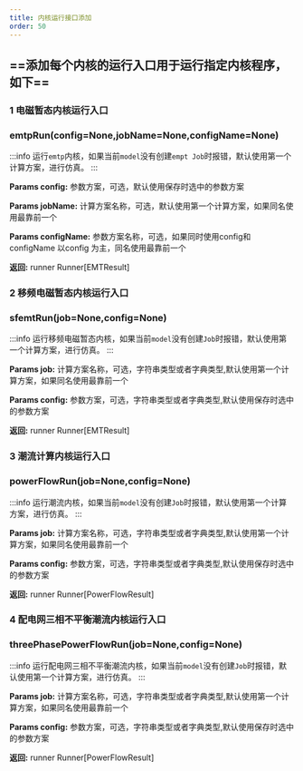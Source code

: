 ```yaml
---
title: 内核运行接口添加
order: 50
---
```


## ==添加每个内核的运行入口用于运行指定内核程序，如下==

### 1 电磁暂态内核运行入口
### emtpRun(config=None,jobName=None,configName=None)
:::info
运行`emtp`内核，如果当前`model`没有创建`empt Job`时报错，默认使用第一个计算方案，进行仿真。
:::

**Params config:**  参数方案，可选，默认使用保存时选中的参数方案

**Params jobName:**  计算方案名称，可选，默认使用第一个计算方案，如果同名使用最靠前一个

**Params configName:**  参数方案名称，可选，如果同时使用config和configName 以config 为主，同名使用最靠前一个

**返回:**  runner Runner[EMTResult]

### 2 移频电磁暂态内核运行入口
### sfemtRun(job=None,config=None)
:::info
运行移频电磁暂态内核，如果当前`model`没有创建`Job`时报错，默认使用第一个计算方案，进行仿真。
:::

**Params job:**  计算方案名称，可选，字符串类型或者字典类型,默认使用第一个计算方案，如果同名使用最靠前一个

**Params config:**  参数方案，可选，字符串类型或者字典类型,默认使用保存时选中的参数方案

**返回:**  runner Runner[EMTResult]

### 3 潮流计算内核运行入口
### powerFlowRun(job=None,config=None)
:::info
运行潮流内核，如果当前`model`没有创建`Job`时报错，默认使用第一个计算方案，进行仿真。
:::

**Params job:**  计算方案名称，可选，字符串类型或者字典类型,默认使用第一个计算方案，如果同名使用最靠前一个

**Params config:**  参数方案，可选，字符串类型或者字典类型,默认使用保存时选中的参数方案

**返回:**  runner Runner[PowerFlowResult]

### 4 配电网三相不平衡潮流内核运行入口
### threePhasePowerFlowRun(job=None,config=None)
:::info
运行配电网三相不平衡潮流内核，如果当前`model`没有创建`Job`时报错，默认使用第一个计算方案，进行仿真。
:::

**Params job:**  计算方案名称，可选，字符串类型或者字典类型,默认使用第一个计算方案，如果同名使用最靠前一个

**Params config:**  参数方案，可选，字符串类型或者字典类型,默认使用保存时选中的参数方案

**返回:**  runner Runner[PowerFlowResult]